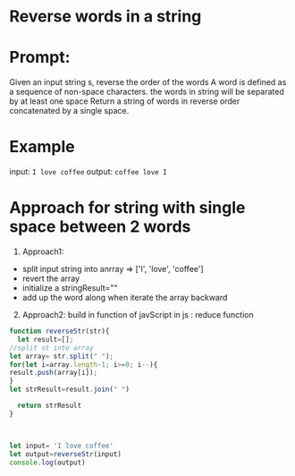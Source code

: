 # Reverse words in a string
# Prompt:
Given an input string s, reverse the order of the words
A word is defined as a sequence of non-space characters. the words in string will be separated by at least one space
Return a string of words in reverse order concatenated by a single space.
# Example
input: `I love coffee`
output: `coffee love I`
# Approach for string with single space between 2 words
1. Approach1:

- split input string into anrray => ['I', 'love', 'coffee']
- revert the array
- initialize a stringResult=""
- add up the word along when iterate the array backward

2. Approach2:
build in function of javScript
 in js : reduce function


```js
function reverseStr(str){
  let result=[];
//split st into array
let array= str.split(" ");
for(let i=array.length-1; i>=0; i--){
result.push(array[i]);
}
let strResult=result.join(" ")

  return strResult
}



let input= 'I love coffee'
let output=reverseStr(input)
console.log(output)

```

